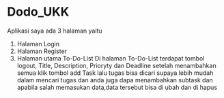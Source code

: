 # Dodo_UKK
Aplikasi saya ada 3 halaman yaitu
1. Halaman Login
2. Halaman Register
3. Halaman utama To-Do-List
   Di halaman To-Do-List terdapat tombol logout, Title, Description, Prioryty dan Deadline setelah menambahkan semua klik tombol add Task
   lalu tugas bisa dicari supaya lebih mudah dalam mencari tugas dan anda juga dapa menambahkan subtask dan apabila salah memasukan data,data tersebut bisa di ubah dan di hapus
